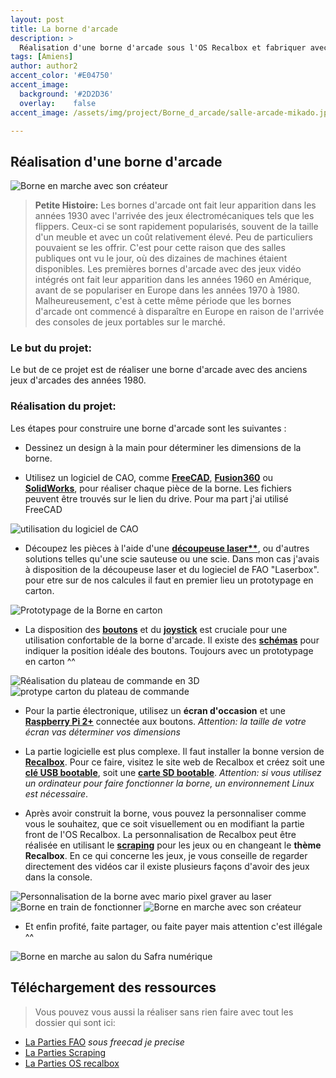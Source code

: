 ```yaml
---
layout: post
title: La borne d'arcade
description: >
  Réalisation d'une borne d'arcade sous l'OS Recalbox et fabriquer avec tout les outils du Makerspace dans les locaux d'Unilasalle Amiens encadré par Adrien Bracq (Enseignant Chercheur).
tags: [Amiens]
author: author2
accent_color: '#E04750'
accent_image:
  background: '#2D2D36'
  overlay:    false
accent_image: /assets/img/project/Borne_d_arcade/salle-arcade-mikado.jpg

---
```


## Réalisation d'une borne d'arcade

![Borne en marche avec son créateur](/assets/img/project/Borne_d_arcade/borne-d-arcade.png)

> **Petite Histoire:**
Les bornes d'arcade ont fait leur apparition dans les années 1930 avec l'arrivée des jeux électromécaniques tels que les flippers. Ceux-ci se sont rapidement popularisés, souvent de la taille d'un meuble et avec un coût relativement élevé. Peu de particuliers pouvaient se les offrir. C'est pour cette raison que des salles publiques ont vu le jour, où des dizaines de machines étaient disponibles. Les premières bornes d'arcade avec des jeux vidéo intégrés ont fait leur apparition dans les années 1960 en Amérique, avant de se populariser en Europe dans les années 1970 à 1980. Malheureusement, c'est à cette même période que les bornes d'arcade ont commencé à disparaître en Europe en raison de l'arrivée des consoles de jeux portables sur le marché.

### **Le but du projet:**

Le but de ce projet est de réaliser une borne d'arcade avec des anciens jeux d'arcades des années 1980.

### Réalisation du projet:

Les étapes pour construire une borne d'arcade sont les suivantes :

- Dessinez un design à la main pour déterminer les dimensions de la borne.

- Utilisez un logiciel de CAO, comme **[FreeCAD](https://www.google.com/url?sa=t&rct=j&q=&esrc=s&source=web&cd=&cad=rja&uact=8&ved=2ahUKEwj5odvWjeCBAxWMV6QEHQQbCjQQFnoECBUQAQ&url=https%3A%2F%2Fwww.freecad.org%2Findex.php%3Flang%3Dfr&usg=AOvVaw17WDYd8I-_k42_OpiwajPK&opi=89978449)**, **[Fusion360](https://www.google.com/url?sa=t&rct=j&q=&esrc=s&source=web&cd=&cad=rja&uact=8&ved=2ahUKEwjQ4obojeCBAxUaVqQEHQGGBs4QFnoECBcQAQ&url=https%3A%2F%2Fwww.autodesk.fr%2Fproducts%2Ffusion-360%2Foverview&usg=AOvVaw0o3YgBfEPtwNNOSe69fjn3&opi=89978449)** ou **[SolidWorks](https://www.google.com/url?sa=t&rct=j&q=&esrc=s&source=web&cd=&cad=rja&uact=8&ved=2ahUKEwio86HxjeCBAxXTRUEAHeEFAGQQFnoECAgQAQ&url=https%3A%2F%2Fwww.solidworks.com%2Ffr&usg=AOvVaw2PKKzNpHSQdI9BvKXJUuLo&opi=89978449)**, pour réaliser chaque pièce de la borne. Les fichiers peuvent être trouvés sur le lien du drive. Pour ma part j'ai utilisé FreeCAD

![utilisation du logiciel de CAO](/assets/img/project/Borne_d_arcade/CAO.png)

- Découpez les pièces à l'aide d'une **[découpeuse laser**](https://www.google.com/url?sa=i&url=https%3A%2F%2Fwww.youtube.com%2Fwatch%3Fv%3DrHq1XwIzPL4&psig=AOvVaw0GFboQfyNL2UuevHQNS55l&ust=1696636394385000&source=images&cd=vfe&opi=89978449&ved=0CBQQ3YkBahcKEwjAzuebjeCBAxUAAAAAHQAAAAAQCQ)**, ou d'autres solutions telles qu'une scie sauteuse ou une scie. Dans mon cas j'avais à disposition de la découpeuse laser et du logieciel de FAO "Laserbox". pour etre sur de nos calcules il faut en premier lieu un prototypage en carton.

![Prototypage de la Borne en carton](/assets/img/project/Borne_d_arcade/protocarton_borne.jpg)

- La disposition des **[boutons](https://www.google.com/url?sa=i&url=https%3A%2F%2Fwww.amazon.com%2FButtons-EG-STARTS-Joystick-Raspberry%2Fdp%2FB01M2X88QP&psig=AOvVaw24R-zllYnmTKl9GBSw74hN&ust=1696636929855000&source=images&cd=vfe&opi=89978449&ved=0CBEQjRxqFwoTCLiRiZuP4IEDFQAAAAAdAAAAABAG)** et du **[joystick](https://www.google.com/url?sa=i&url=https%3A%2F%2Fwww.amazon.com%2FButtons-EG-STARTS-Joystick-Raspberry%2Fdp%2FB01M2X88QP&psig=AOvVaw24R-zllYnmTKl9GBSw74hN&ust=1696636929855000&source=images&cd=vfe&opi=89978449&ved=0CBEQjRxqFwoTCLiRiZuP4IEDFQAAAAAdAAAAABAG)** est cruciale pour une utilisation confortable de la borne d'arcade. Il existe des **[schémas](https://pxlbbq.com/wp-content/uploads/2017/05/sega1_l.png)** pour indiquer la position idéale des boutons. Toujours avec un prototypage en carton ^^

![Réalisation du plateau de commande en 3D](/assets/img/project/Borne_d_arcade/plaque_joystik.png)
![protype carton du plateau de commande](/assets/img/project/Borne_d_arcade/proto.jpg)

- Pour la partie électronique, utilisez un **écran d'occasion** et une **[Raspberry Pi 2+](https://www.raspberrypi.com/documentation/)** connectée aux boutons. *Attention: la taille de votre écran vas déterminer vos dimensions*

- La partie logicielle est plus complexe. Il faut installer la bonne version de **[Recalbox](https://www.recalbox.com/fr/)**. Pour ce faire, visitez le site web de Recalbox et créez soit une **[clé USB bootable](https://www.google.com/url?sa=t&rct=j&q=&esrc=s&source=web&cd=&cad=rja&uact=8&ved=2ahUKEwiv97HRjuCBAxXOR6QEHZBPAUYQtwJ6BAguEAI&url=https%3A%2F%2Fwww.youtube.com%2Fwatch%3Fv%3DGcRBwI9-eug&usg=AOvVaw2VMXTMaAPA_Otew1gt-L4s&opi=89978449)**, soit une **[carte SD bootable](https://www.google.com/url?sa=t&rct=j&q=&esrc=s&source=web&cd=&cad=rja&uact=8&ved=2ahUKEwiv97HRjuCBAxXOR6QEHZBPAUYQtwJ6BAguEAI&url=https%3A%2F%2Fwww.youtube.com%2Fwatch%3Fv%3DGcRBwI9-eug&usg=AOvVaw2VMXTMaAPA_Otew1gt-L4s&opi=89978449)**. *Attention: si vous utilisez un ordinateur pour faire fonctionner la borne, un environnement Linux est nécessaire*.

- Après avoir construit la borne, vous pouvez la personnaliser comme vous le souhaitez, que ce soit visuellement ou en modifiant la partie front de l'OS Recalbox. La personnalisation de Recalbox peut être réalisée en utilisant le **[scraping](https://www.youtube.com/watch?v=a8-XDy_tYAw)** pour les jeux ou en changeant le **thème Recalbox**. En ce qui concerne les jeux, je vous conseille de regarder directement des vidéos car il existe plusieurs façons d'avoir des jeux dans la console. 

![Personnalisation de la borne avec mario pixel graver au laser](/assets/img/project/Borne_d_arcade/personalisation.jpg)
![Borne en train de fonctionner](/assets/img/project/Borne_d_arcade/ingame.png)
![Borne en marche avec son créateur](/assets/img/project/Borne_d_arcade/borne-d-arcade.png)

- Et enfin profité, faite partager, ou faite payer mais attention c'est illégale ^^

![Borne en marche au salon du Safra numérique](/assets/img/project/Borne_d_arcade/Safra_numerique.png)


## Téléchargement des ressources 
> Vous pouvez vous aussi la réaliser sans rien faire avec tout les dossier qui sont ici: 

- [La Parties FAO](https://drive.google.com/drive/folders/1l8KBKS_DKK8M51PJvBYQ1OmmrbqSskoz?usp=drive_link) *sous freecad je precise*
- [La Parties Scraping](https://drive.google.com/drive/folders/1VqpI_UWtA0QQUX6-7rAunpzHCxvgmyDm?usp=drive_link)
- [La Parties OS recalbox](https://drive.google.com/drive/folders/1BNq80I9mQ7tGICTAPnmZjTvw8rT7d2Sf?usp=drive_link)

